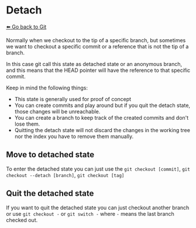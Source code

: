 # Detach

[:arrow_left: Go back to Git](./GIT.md)

Normally when we checkout to the tip of a specific branch, but sometimes we want to checkout a specific commit or a reference that is not the tip of a branch.

In this case git call this state as detached state or an anonymous branch, and this means that the HEAD pointer will have the reference to that specific commit.

Keep in mind the following things:
- This state is generally used for proof of concept
- You can create commits and play around but if you quit the detach state, those changes will be unreachable.
- You can create a branch to keep track of the created commits and don't lose them.
- Quitting the detach state will not discard the changes in the working tree nor the index you have to remove them manually.


## Move to detached state

To enter the detached state you can just use the `git checkout [commit]`, `git checkout --detach [branch]`, `git checkout [tag]`

## Quit the detached state

If you want to quit the detached state you can just checkout another branch or use `git checkout -` or `git switch -` where `-` means the last branch checked out. 